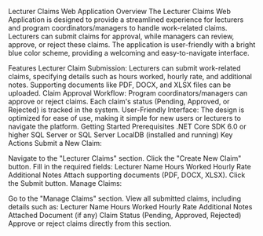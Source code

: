 Lecturer Claims Web Application
Overview
The Lecturer Claims Web Application is designed to provide a streamlined experience for lecturers and program coordinators/managers to handle work-related claims. Lecturers can submit claims for approval, while managers can review, approve, or reject these claims. The application is user-friendly with a bright blue color scheme, providing a welcoming and easy-to-navigate interface.

Features
Lecturer Claim Submission: Lecturers can submit work-related claims, specifying details such as hours worked, hourly rate, and additional notes. Supporting documents like PDF, DOCX, and XLSX files can be uploaded.
Claim Approval Workflow: Program coordinators/managers can approve or reject claims. Each claim's status (Pending, Approved, or Rejected) is tracked in the system.
User-Friendly Interface: The design is optimized for ease of use, making it simple for new users or lecturers to navigate the platform.
Getting Started
Prerequisites
.NET Core SDK 6.0 or higher
SQL Server or SQL Server LocalDB (installed and running)
Key Actions
Submit a New Claim:

Navigate to the "Lecturer Claims" section.
Click the "Create New Claim" button.
Fill in the required fields:
Lecturer Name
Hours Worked
Hourly Rate
Additional Notes
Attach supporting documents (PDF, DOCX, XLSX).
Click the Submit button.
Manage Claims:

Go to the "Manage Claims" section.
View all submitted claims, including details such as:
Lecturer Name
Hours Worked
Hourly Rate
Additional Notes
Attached Document (if any)
Claim Status (Pending, Approved, Rejected)
Approve or reject claims directly from this section.
